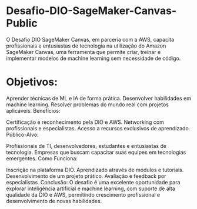 # Desafio-DIO-SageMaker-Canvas-Public
O Desafio DIO SageMaker Canvas, em parceria com a AWS, capacita profissionais e entusiastas de tecnologia na utilização do Amazon SageMaker Canvas, uma ferramenta que permite criar, treinar e implementar modelos de machine learning sem necessidade de código.

# Objetivos:

Aprender técnicas de ML e IA de forma prática.
Desenvolver habilidades em machine learning.
Resolver problemas do mundo real com projetos aplicáveis.
Benefícios:

Certificação e reconhecimento pela DIO e AWS.
Networking com profissionais e especialistas.
Acesso a recursos exclusivos de aprendizado.
Público-Alvo:

Profissionais de TI, desenvolvedores, estudantes e entusiastas de tecnologia.
Empresas que buscam capacitar suas equipes em tecnologias emergentes.
Como Funciona:

Inscrição na plataforma DIO.
Aprendizado através de módulos e tutoriais.
Desenvolvimento de um projeto prático.
Avaliação e feedback por especialistas.
Conclusão:
O desafio é uma excelente oportunidade para explorar inteligência artificial e machine learning, com suporte de alta qualidade da DIO e AWS, permitindo crescimento profissional e desenvolvimento de novas habilidades.
